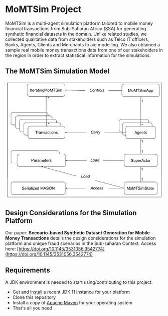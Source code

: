 # MoMTSim Project

MoMTSim is a multi-agent simulation platform tailored to mobile money financial transactions from Sub-Saharan Africa (SSA) for generating synthetic financial datasets in the domain.
Unlike related studies, we collected qualitative data from stakeholders such as Telco IT officers, Banks, Agents, Clients and Merchants to aid modelling. 
We also obtained a sample real mobile money transactions data from one of our stakeholders in the region in order to extract statistical information for the simulations.

## The MoMTSim Simulation Model

![](./model.png?raw=true)

## Design Considerations for the Simulation Platform
Our paper: **Scenario-based Synthetic Dataset Generation for Mobile Money Transactions** details the design considerations for the simulation platform and unique fraud scenarios in the Sub-saharan Context. Access here: 
[https://doi.org/10.1145/3531056.3542774](https://doi.org/10.1145/3531056.3542774)

## Requirements

A JDK environment is needed to start using/contributing to this project.

- Get and [install](https://adoptopenjdk.net) a recent JDK 11 instance for your platform
- Clone this repository
- Install a copy of [Apache Maven](https://maven.apache.org/download.cgi) for your operating system
- That's all you need